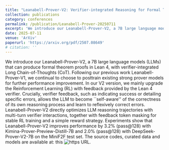 ```yaml
---
title: "Leanabell-Prover-V2: Verifier-integrated Reasoning for Formal Theorem Proving via Reinforcement Learning"
collection: publications
category: conferences
permalink: /publication/Leanabell-Prover-20250711
excerpt: 'We introduce our Leanabell-Prover-V2, a 7B large language models (LLMs) that can produce formal theorem proofs in Lean 4, with verifier-integrated Long Chain-of-Thoughts (CoT). Following our previous work Leanabell-Prover-V1, we continual to choose to posttrain existing strong prover models for further performance improvement. In our V2 version, we mainly upgrade the Reinforcement Learning (RL) with feedback provided by the Lean 4 verifier.'
date: 2025-07-11
venue: 'ArXiv'
paperurl: 'https://arxiv.org/pdf/2507.08649'
# citation: ''
---
```


We introduce our Leanabell-Prover-V2, a 7B large language models (LLMs) that can produce formal theorem proofs in Lean 4, with verifier-integrated Long Chain-of-Thoughts (CoT). Following our previous work Leanabell-Prover-V1, we continual to choose to posttrain existing strong prover models for further performance improvement. In our V2 version, we mainly upgrade the Reinforcement Learning (RL) with feedback provided by the Lean 4 verifier. Crucially, verifier feedback, such as indicating success or detailing specific errors, allows the LLM to become ``self-aware'' of the correctness of its own reasoning process and learn to reflexively correct errors. Leanabell-Prover-V2 directly optimizes LLM reasoning trajectories with multi-turn verifier interactions, together with feedback token masking for stable RL training and a simple reward strategy. Experiments show that Leanabell-Prover-V2 improves performance by 3.2% (pass@128) with Kimina-Prover-Preview-Distill-7B and 2.0% (pass@128) with DeepSeek-Prover-V2-7B on the MiniF2F test set. The source codes, curated data and models are available at: this ![https URL](https://github.com/Leanabell-LM/Leanabell-Prover-V2).
